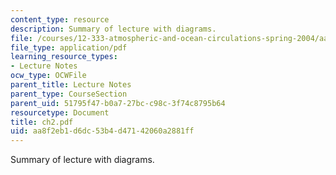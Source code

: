 ```yaml
---
content_type: resource
description: Summary of lecture with diagrams.
file: /courses/12-333-atmospheric-and-ocean-circulations-spring-2004/aa8f2eb1d6dc53b4d47142060a2881ff_ch2.pdf
file_type: application/pdf
learning_resource_types:
- Lecture Notes
ocw_type: OCWFile
parent_title: Lecture Notes
parent_type: CourseSection
parent_uid: 51795f47-b0a7-27bc-c98c-3f74c8795b64
resourcetype: Document
title: ch2.pdf
uid: aa8f2eb1-d6dc-53b4-d471-42060a2881ff
---
```

Summary of lecture with diagrams.

